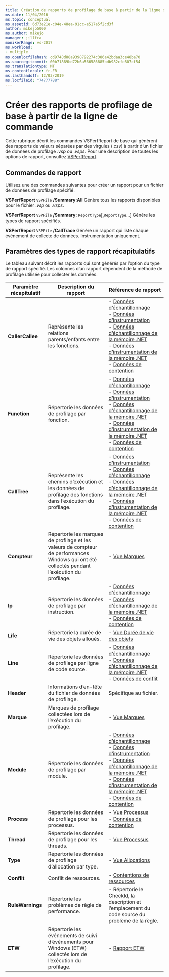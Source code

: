 ```yaml
---
title: Création de rapports de profilage de base à partir de la ligne de commande | Microsoft Docs
ms.date: 11/04/2016
ms.topic: conceptual
ms.assetid: 6d73e21e-c04e-48ea-91cc-e517a5f2cd3f
author: mikejo5000
ms.author: mikejo
manager: jillfra
monikerRange: vs-2017
ms.workload:
- multiple
ms.openlocfilehash: cd9748d88a9398792274c386a42bdaa3ce48ba70
ms.sourcegitcommit: 00b71889bd72b6a566586885bdb982cfe807cf54
ms.translationtype: MT
ms.contentlocale: fr-FR
ms.lasthandoff: 12/03/2019
ms.locfileid: "74777788"
---
```

# <a name="create-basic-profiling-reports-from-the-command-line"></a>Créer des rapports de profilage de base à partir de la ligne de commande
Cette rubrique décrit les commandes VSPerfReport de base qui génèrent des rapports de valeurs séparées par des virgules (.*csv*) à partir d’un fichier de données de profilage .*vsp* ou .*vsps*. Pour une description de toutes les options de rapport, consultez [VSPerfReport](../profiling/vsperfreport.md).

## <a name="report-commands"></a>Commandes de rapport
 Utilisez une des commandes suivantes pour créer un rapport pour un fichier de données de profilage spécifié.

 **VSPerfReport** `VSPFile` **/Summary:All** Génère tous les rapports disponibles pour le fichier .*vsp* ou .*vsps*.

 **VSPerfReport** `VSPFile` **/Summary:** `ReportType`[,`ReportType`...] Génère les types de rapport spécifiés.

 **VSPerfReport** `VSPFile` **/CallTrace** Génère un rapport qui liste chaque événement de collecte de données. Instrumentation uniquement.

## <a name="summary-report-type-parameters"></a>Paramètres des types de rapport récapitulatifs
 Le tableau suivant décrit les rapports qui sont générés par l’option du type de rapport spécifié. Les colonnes d’un rapport dépendent de la méthode de profilage utilisée pour collecter les données.

|Paramètre récapitulatif|Description du rapport|Référence de rapport|
|-----------------------|------------------------|----------------------|
|**CallerCallee**|Représente les relations parents/enfants entre les fonctions.|-   [Données d’échantillonnage](../profiling/caller-callee-view-sampling-data.md)<br />-   [Données d’instrumentation](../profiling/caller-callee-view-instrumentation-data.md)<br />-   [Données d’échantillonnage de la mémoire .NET](../profiling/caller-callee-view-dotnet-memory-sampling-data.md)<br />-   [Données d’instrumentation de la mémoire .NET](../profiling/caller-callee-view-net-memory-instrumentation-data.md)<br />-   [Données de contention](../profiling/caller-callee-view-contention-data.md)|
|**Function**|Répertorie les données de profilage par fonction.|-   [Données d’échantillonnage](../profiling/functions-view-sampling-data.md)<br />-   [Données d’instrumentation](../profiling/functions-view-instrumentation-data.md)<br />-   [Données d’échantillonnage de la mémoire .NET](../profiling/functions-view-dotnet-memory-sampling-data.md)<br />-   [Données d’instrumentation de la mémoire .NET](../profiling/functions-view-dotnet-memory-instrumentation-data.md)<br />-   [Données de contention](../profiling/functions-view-contention-data.md)|
|**CallTree**|Représente les chemins d’exécution et les données de profilage des fonctions dans l’exécution du profilage.|-   [Données d’instrumentation](../profiling/call-tree-view-instrumentation-data.md)<br />-   [Données d’échantillonnage](../profiling/call-tree-view-sampling-data.md)<br />-   [Données d’échantillonnage de la mémoire .NET](../profiling/call-tree-view-dotnet-memory-sampling-data.md)<br />-   [Données d’instrumentation de la mémoire .NET](../profiling/call-tree-view-dotnet-memory-instrumentation-data.md)<br />-   [Données de contention](../profiling/call-tree-view-contention-data.md)|
|**Compteur**|Répertorie les marques de profilage et les valeurs de compteur de performances Windows qui ont été collectés pendant l’exécution du profilage.|-   [Vue Marques](../profiling/marks-view.md)|
|**Ip**|Répertorie les données de profilage par instruction.|-   [Données d’échantillonnage](../profiling/instruction-pointers-ips-view-sampling-data.md)<br />-   [Données d’échantillonnage de la mémoire .NET](../profiling/instruction-pointers-ips-view-dotnet-memory-sampling-data.md)<br />-   [Données de contention](../profiling/instruction-pointers-ips-view-contention-data.md)|
|**Life**|Répertorie la durée de vie des objets alloués.|-   [Vue Durée de vie des objets](../profiling/object-lifetime-view.md)|
|**Line**|Répertorie les données de profilage par ligne de code source.|-   [Données d’échantillonnage](../profiling/lines-view-sampling-data.md)<br />-   [Données d’échantillonnage de la mémoire .NET](../profiling/lines-view-dotnet-memory-sampling-data.md)<br />-   [Données de conflit](../profiling/lines-view-contention-data.md)|
|**Header**|Informations d’en-tête du fichier de données de profilage.|Spécifique au fichier.|
|**Marque**|Marques de profilage collectées lors de l’exécution du profilage.|-   [Vue Marques](../profiling/marks-view.md)|
|**Module**|Répertorie les données de profilage par module.|-   [Données d’échantillonnage](../profiling/modules-view-sampling-data.md)<br />-   [Données d’instrumentation](../profiling/modules-view-instrumentation-data.md)<br />-   [Données d’échantillonnage de la mémoire .NET](../profiling/modules-view-dotnet-memory-sampling-data.md)<br />-   [Données d’instrumentation de la mémoire .NET](../profiling/modules-view-dotnet-memory-instrumentation-data.md)<br />-   [Données de contention](../profiling/modules-view-contention-data.md)|
|**Process**|Répertorie les données de profilage pour les processus.|-   [Vue Processus](../profiling/process-view.md)<br />-   [Données de contention](../profiling/process-view-contention-data.md)|
|**Thread**|Répertorie les données de profilage pour les threads.|-   [Vue Processus](../profiling/process-view.md)|
|**Type**|Répertorie les données de profilage d’allocation par type.|-   [Vue Allocations](../profiling/dotnet-memory-allocations-view.md)|
|**Conflit**|Conflit de ressources.|-   [Contentions de ressources](../profiling/resource-contentions-view-contention-data.md)|
|**RuleWarnings**|Répertorie les problèmes de règle de performance.|-   Répertorie le CheckId, la description et l’emplacement du code source du problème de la règle.|
|**ETW**|Répertorie les événements de suivi d’événements pour Windows (ETW) collectés lors de l’exécution du profilage.|-   [Rapport ETW](../profiling/event-tracing-for-windows-etw-report.md)|
